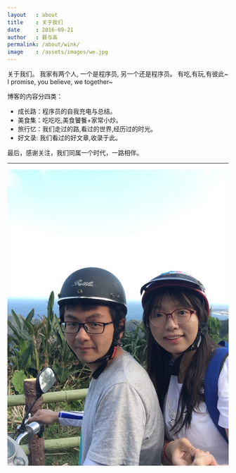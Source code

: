 ```yaml
---
layout   : about
title    : 关于我们
date     : 2016-09-21
author   : 聂与高
permalink: /about/wink/
image    : /assets/images/we.jpg
---
```



关于我们。
我家有两个人, 一个是程序员, 另一个还是程序员。
有吃,有玩,有彼此~
I promise, you believe, we together~


博客的内容分四类：

  - 成长路：程序员的自我充电与总结。
  - 美食集：吃吃吃,美食饕餮+家常小炒。
  - 旅行忆：我们走过的路,看过的世界,经历过的时光。
  - 好文录: 我们看过的好文章,收录于此。

最后，感谢关注，我们同属一个时代，一路相伴。

---
![](/assets/images/we.jpg)
